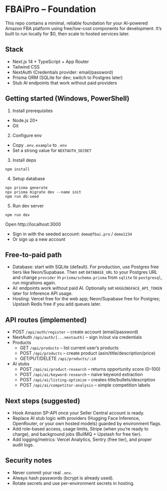 # FBAiPro – Foundation

This repo contains a minimal, reliable foundation for your AI-powered Amazon FBA platform using free/low-cost components for development. It’s built to run locally for $0, then scale to hosted services later.

## Stack
- Next.js 14 + TypeScript + App Router
- Tailwind CSS
- NextAuth (Credentials provider: email/password)
- Prisma ORM (SQLite for dev; switch to Postgres later)
- Stub AI endpoints that work without paid providers

## Getting started (Windows, PowerShell)

1) Install prerequisites
- Node.js 20+
- Git

2) Configure env
- Copy `.env.example` to `.env`
- Set a strong value for `NEXTAUTH_SECRET`

3) Install deps
```
npm install
```

4) Setup database
```
npx prisma generate
npx prisma migrate dev --name init
npm run db:seed
```

5) Run dev server
```
npm run dev
```
Open http://localhost:3000

- Sign in with the seeded account: `demo@fbai.pro` / `demo1234`
- Or sign up a new account

## Free-to-paid path
- Database: start with SQLite (default). For production, use Postgres free tiers like Neon/Supabase. Then set `DATABASE_URL` to your Postgres URL and change `provider` in `prisma/schema.prisma` from `sqlite` to `postgresql`, run migrations again.
- AI: endpoints work without paid AI. Optionally set `HUGGINGFACE_API_TOKEN` later for Inference API usage.
- Hosting: Vercel free for the web app; Neon/Supabase free for Postgres; Upstash Redis free if you add queues later.

## API routes (implemented)
- POST `/api/auth/register` – create account (email/password)
- NextAuth `/api/auth/[...nextauth]` – sign in/out via credentials
- Products
  - GET `/api/products` – list current user’s products
  - POST `/api/products` – create product (asin/title/description/price)
  - GET/PUT/DELETE `/api/products/:id`
- AI stubs
  - POST `/api/ai/product-research` – returns opportunity score (0–100)
  - POST `/api/ai/keyword-research` – naive keyword extraction
  - POST `/api/ai/listing-optimize` – creates title/bullets/description
  - POST `/api/ai/competitor-analysis` – simple competition labels

## Next steps (suggested)
- Hook Amazon SP-API once your Seller Central account is ready.
- Replace AI stub logic with providers (Hugging Face Inference, OpenRouter, or your own hosted models) guarded by environment flags.
- Add role-based access, usage limits, Stripe (when you’re ready to charge), and background jobs (BullMQ + Upstash for free tier).
- Add logging/metrics: Vercel Analytics, Sentry (free tier), and proper audit logs.

## Security notes
- Never commit your real `.env`.
- Always hash passwords (bcrypt is already used).
- Rotate secrets and use per-environment secrets in hosting.
